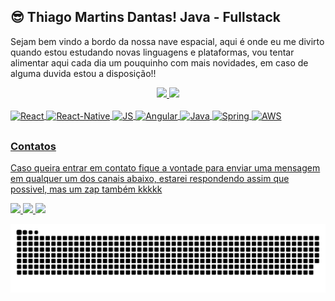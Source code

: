 ## 😎 Thiago Martins Dantas! Java - Fullstack

Sejam bem vindo a bordo da nossa nave espacial, aqui é onde eu me divirto quando estou estudando novas linguagens e plataformas, vou tentar alimentar aqui cada dia um pouquinho com mais novidades, em caso de alguma duvida estou a disposição!!
  
 <div align="center">
  <a href="https://github.com/ThiagoMDantas">
  <img height="180em" src="https://github-readme-stats.vercel.app/api?username=ThiagoMDantas&show_icons=true&theme=dark&include_all_commits=true&count_private=true"/>
  <img height="180em" src="https://github-readme-stats.vercel.app/api/top-langs/?username=ThiagoMDantas&layout=compact&langs_count=7&theme=dark"/>
</div>
  
<div style="display: inline_block"><br>
  <img align="center" alt="React" src="https://img.shields.io/badge/React-20232A?style=for-the-badge&logo=react&logoColor=61DAFB">
  <img align="center" alt="React-Native" src="https://img.shields.io/badge/React_Native-20232A?style=for-the-badge&logo=react&logoColor=61DAFB">
  <img align="center" alt="JS" src="https://img.shields.io/badge/JavaScript-323330?style=for-the-badge&logo=javascript&logoColor=F7DF1E">
  <img align="center" alt="Angular" src="https://img.shields.io/badge/Angular-DD0031?style=for-the-badge&logo=angular&logoColor=white">
  <img align="center" alt="Java" src="https://img.shields.io/badge/Java-ED8B00?style=for-the-badge&logo=java&logoColor=white">
  <img align="center" alt="Spring" src="https://img.shields.io/badge/Spring-6DB33F?style=for-the-badge&logo=spring&logoColor=white">
  <img align="center" alt="AWS" src="https://img.shields.io/badge/Amazon_AWS-232F3E?style=for-the-badge&logo=amazon-aws&logoColor=white">
  

</div>
  
  ##
 
  ### Contatos
  
  Caso queira entrar em contato fique a vontade para enviar uma mensagem em qualquer um dos canais abaixo, estarei respondendo assim que possivel, mas um zap também kkkkk
<div>
  <!-- GMail -->
  <a href = "mailto:thiagomarins.dantas@gmail.com">
    <img src="https://img.shields.io/badge/-Gmail-%23333?style=for-the-badge&logo=gmail&logoColor=red" target="_blank">
  </a>
  <!-- Linkedin -->
  <a href="https://www.linkedin.com/in/thiagomartinsdantas/" target="_blank">
    <img src="https://img.shields.io/badge/-LinkedIn-%230077B5?style=for-the-badge&logo=linkedin&logoColor=white" target="_blank">
  </a> 
  <!-- WhatsApp -->
  <a href="https://api.whatsapp.com/send?phone=5511948853564&text=%C3%93la%2C%20tudo%20bem%3F%20Teria%20um%20minuto%3F!" target="_blank">
    <img src="https://img.shields.io/badge/WhatsApp-25D366?style=for-the-badge&logo=whatsapp&logoColor=white" target="_blank">
  </a> 
  
  
</div>
  
  ![Snake animation](https://github.com/ThiagoMDantas/ThiagoMDantas/blob/output/github-contribution-grid-snake.svg)

